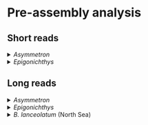 # Pre-assembly analysis

## Short reads

<details>
  <summary><em>Asymmetron</em></summary>
  
  ## K-mer count histogram (Jellyfish v2.3.0)
  1. Unzip
  ```
  zcat ASY_R1.fastq.gz > ASY_R1.fastq
  zcat ASY_R2.fastq.gz > ASY_R2.fastq
  ```
  2. Compute the histogram of k-mer frequencies
  ```
  ./jellyfish count -C -m 21 -s 1000M -t 10 ASY_R1.fastq -o ASY_R1.jf
  ./jellyfish count -C -m 21 -s 1000M -t 10 ASY_R2.fastq -o ASY_R2.jf
  ```
  3. Export the k-mer count histogram
  ```
  ./jellyfish histo -t 10 ASY_R1.jf > ASY_R1.histo
  ./jellyfish histo -t 10 ASY_R2.jf > ASY_R2.histo
  ```
  Where `ASY_R1.fastq.gz` and `ASY_R2.fastq.gz` are forward (R1) and reverse (R2) reads, respectively.
  ## K-mer spectra analysis (Genomescope v2.0)
  I moved the kmer count histogram to my local device and uploaded the histogram to http://qb.cshl.edu/genomescope/genomescope2.0/
</details>

<details>
  <summary><em>Epigonichthys</em></summary>
  
  * K-mer count histogram (Jellyfish v2.3.0)
  Unzip
  ```
  zcat EPI_R1.fastq.gz > EPI_R1.fastq
  zcat EPI_R2.fastq.gz > EPI_R2.fastq
  ```
  Compute the histogram of k-mer frequencies
  ```
  ./jellyfish count -C -m 21 -s 1000M -t 10 EPI_R1.fastq -o EPI_R1.jf
  ./jellyfish count -C -m 21 -s 1000M -t 10 EPI_R2.fastq -o EPI_R2.jf
  ```
  Export the k-mer count histogram
  ```
  ./jellyfish histo -t 10 EPI_R1.jf > EPI_R1.histo
  ./jellyfish histo -t 10 EPI_R2.jf > EPI_R2.histo
  ```
  Where `EPI_R1.fastq.gz` and `EPI_R2.fastq.gz` are forward (R1) and reverse (R2) reads, respectively.
  * K-mer spectra analysis (Genomescope v2.0)
  I moved the kmer count histogram to my local device and uploaded the histogram to http://qb.cshl.edu/genomescope/genomescope2.0/
</details>

## Long reads

<details>
  <summary><em>Asymmetron</em></summary>
  
  * Visualising read lengths and quality (NanoPlot v1.38.1).
  ```
  NanoPlot \
  -t 8 \
  -o ONT_stats \
  -p ASY_log \
  --loglength \
  --N50 \
  --title "ASY" \
  --fastq ASY_all2_guppy4.fastq.gz
  ```
  Where `ASY_all2_guppy4.fastq.gz` is the name of the base-called nanopore sequencing reads.
</details>

<details>
  <summary><em>Epigonichthys</em></summary>
  
  * Visualising read lengths and quality (NanoPlot v1.38.1).
  ```
  NanoPlot \
  -t 8 \
  -o ONT_stats \
  -p EPI_log \
  --loglength \
  --N50 \
  --title "EPI" \
  --fastq EPI_all2_guppy4.fastq.gz
  ```
  Where `EPI_all2_guppy4.fastq.gz` is the name of the base-called nanopore sequencing reads.
</details>

<details>
  <summary><em>B. lanceolatum</em> (North Sea)</summary>
  
  * Visualising read lengths and quality (NanoPlot v1.38.1).
  ```
  NanoPlot \
  -t 8 \
  -o ONT_stats \
  -p Blnc_log \
  --loglength \
  --N50 \
  --title "Blnc" \
  --fastq Blnc_Feb20.fastq.gz
  ```
  Where `Blnc_Feb20.fastq.gz` is the name of the base-called nanopore sequencing reads.
</details>
